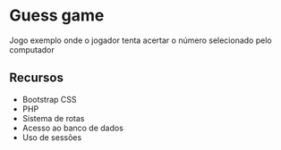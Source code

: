 # Guess game

Jogo exemplo onde o jogador tenta acertar o número selecionado pelo computador

## Recursos

* Bootstrap CSS
* PHP
* Sistema de rotas
* Acesso ao banco de dados
* Uso de sessões
